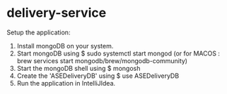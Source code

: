 # delivery-service

Setup the application:
1. Install mongoDB on your system.
2. Start mongoDB using $ sudo systemctl start mongod (or for MACOS :  brew services start mongodb/brew/mongodb-community)
3. Start the mongoDB shell using $ mongosh
4. Create the 'ASEDeliveryDB' using $ use ASEDeliveryDB
5. Run the application in IntelliJIdea.
